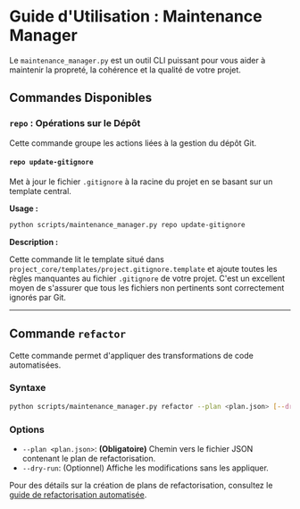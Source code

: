 # Guide d'Utilisation : Maintenance Manager

Le `maintenance_manager.py` est un outil CLI puissant pour vous aider à maintenir la propreté, la cohérence et la qualité de votre projet.

## Commandes Disponibles

### `repo` : Opérations sur le Dépôt

Cette commande groupe les actions liées à la gestion du dépôt Git.

#### `repo update-gitignore`

Met à jour le fichier `.gitignore` à la racine du projet en se basant sur un template central.

**Usage :**

```bash
python scripts/maintenance_manager.py repo update-gitignore
```

**Description :**

Cette commande lit le template situé dans `project_core/templates/project.gitignore.template` et ajoute toutes les règles manquantes au fichier `.gitignore` de votre projet. C'est un excellent moyen de s'assurer que tous les fichiers non pertinents sont correctement ignorés par Git.

---

## Commande `refactor`

Cette commande permet d'appliquer des transformations de code automatisées.

### Syntaxe

```bash
python scripts/maintenance_manager.py refactor --plan <plan.json> [--dry-run]
```

### Options

*   `--plan <plan.json>`: **(Obligatoire)** Chemin vers le fichier JSON contenant le plan de refactorisation.
*   `--dry-run`: (Optionnel) Affiche les modifications sans les appliquer.

Pour des détails sur la création de plans de refactorisation, consultez le [guide de refactorisation automatisée](../development/02_automated_refactoring.md).